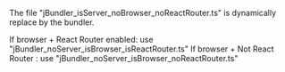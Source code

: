 The file "jBundler_isServer_noBrowser_noReactRouter.ts" is dynamically replace by the bundler.

If browser + React Router enabled: use "jBundler_noServer_isBrowser_isReactRouter.ts"
If browser + Not React Router : use "jBundler_noServer_isBrowser_noReactRouter.ts"